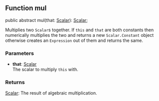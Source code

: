 ## Function mul

<declaration>

public abstract mul(that: [Scalar](reference/v/0.2.1/quantities/Scalar)): [Scalar](reference/v/0.2.1/quantities/Scalar);

</declaration>

Multiplies two `Scalar`s together. If `this` and `that` are both constants
then numerically multiplies the two and returns a new `Scalar.Constant` object
otherwise creates an `Expression` out of them and returns the same.

### Parameters
* **that**: [Scalar](reference/v/0.2.1/quantities/Scalar)<br>
 The scalar to multiply `this` with.

### Returns
 [Scalar](reference/v/0.2.1/quantities/Scalar):
  The result of algebraic multiplication.